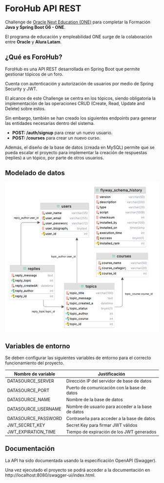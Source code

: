# ForoHub API REST
Challenge de [Oracle Next Education (ONE)](https://www.oracle.com/mx/education/oracle-next-education/) para completar 
la Formación **Java y Spring Boot G6 - ONE**.

El programa de educación y empleabilidad ONE surge de la colaboración entre **Oracle** y **Alura Latam**.

## ¿Qué es ForoHub?
ForoHub es una API REST desarrollada en Spring Boot que permite gestionar tópicos de un foro.

Cuenta con autenticación y autorización de usuarios por medio de Spring Security y JWT.

El alcance de este Challenge se centra en los tópicos, siendo obligatoria la implementación de las operaciones CRUD 
(Create, Read, Update and Delete) sobre estos.

Sin embargo, también se han creado los siguientes endpoints para generar las entidades necesarias dentro del sistema.

- **POST: /auth/signup** para crear un nuevo usuario.
- **POST: /courses** para crear un nuevo curso.

Además, el diseño de la base de datos (creada en MySQL) permite que se pueda escalar el proyecto para implementar la
creación de respuestas (replies) a un tópico, por parte de otros usuarios.

## Modelado de datos
<img src="database.png" width="580" alt="ForoHub's Database Diagram">

## Variables de entorno
Se deben configurar las siguientes variables de entorno para el correcto funcionamiento del proyecto.

| Nombre de variable  | Justificación                                     |
|---------------------|---------------------------------------------------|
| DATASOURCE_SERVER   | Dirección IP del servidor de base de datos        |
| DATASOURCE_PORT     | Puerto de comunicación con la base de datos       |
| DATASOURCE_NAME     | Nombre de la base de datos                        |
| DATASOURCE_USERNAME | Nombre de usuario para acceder a la base de datos |
| DATASOURCE_PASSWORD | Contraseña para acceder a la base de datos        |
| JWT_SECRET_KEY      | Secret Key para firmar JWT válidos                |
| JWT_EXPIRATION_TIME | Tiempo de expiración de los JWT generados         |

## Documentación
La API ha sido documentada usando la especificación OpenAPI (Swagger). 

Una vez ejecutado el proyecto se podrá acceder a la documentación en http://localhost:8080/swagger-ui/index.html.

